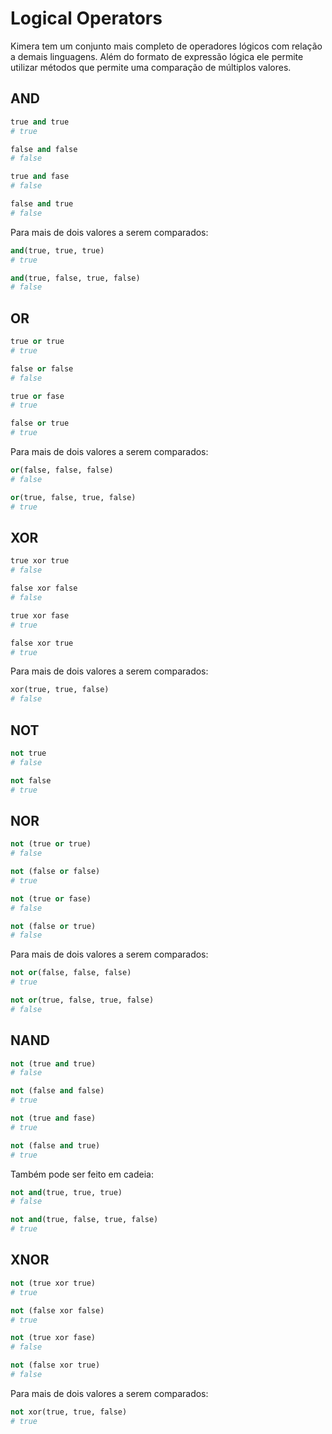 # Logical Operators

Kimera tem um conjunto mais completo de operadores lógicos com relação a demais linguagens. Além do formato de expressão lógica ele permite utilizar métodos que permite uma comparação de múltiplos valores.

## AND

```python
true and true
# true

false and false
# false

true and fase
# false

false and true
# false
```

Para mais de dois valores a serem comparados:

```python
and(true, true, true)
# true

and(true, false, true, false)
# false
```

## OR

```python
true or true
# true

false or false
# false

true or fase
# true

false or true
# true
```

Para mais de dois valores a serem comparados:

```python
or(false, false, false)
# false

or(true, false, true, false)
# true
```

## XOR

```python
true xor true
# false

false xor false
# false

true xor fase
# true

false xor true
# true
```

Para mais de dois valores a serem comparados:

```python
xor(true, true, false)
# false
```

## NOT

```python
not true
# false

not false
# true
```

## NOR

```python
not (true or true)
# false

not (false or false)
# true

not (true or fase)
# false

not (false or true)
# false
```

Para mais de dois valores a serem comparados:

```python
not or(false, false, false)
# true

not or(true, false, true, false)
# false
```

## NAND

```python
not (true and true)
# false

not (false and false)
# true

not (true and fase)
# true

not (false and true)
# true
```

Também pode ser feito em cadeia:

```python
not and(true, true, true)
# false

not and(true, false, true, false)
# true
```

## XNOR

```python
not (true xor true)
# true

not (false xor false)
# true

not (true xor fase)
# false

not (false xor true)
# false
```

Para mais de dois valores a serem comparados:

```python
not xor(true, true, false)
# true
```


